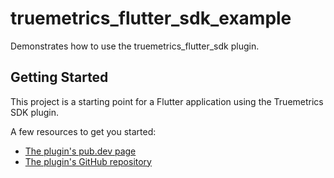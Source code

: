 # truemetrics_flutter_sdk_example

Demonstrates how to use the truemetrics_flutter_sdk plugin.

## Getting Started

This project is a starting point for a Flutter application using the Truemetrics SDK plugin.

A few resources to get you started:

- [The plugin's pub.dev page](https://pub.dev/packages/truemetrics_flutter_sdk)
- [The plugin's GitHub repository](https://github.com/TRUE-Metrics-io/truemetrics_android_demo_flutter_app_p)
